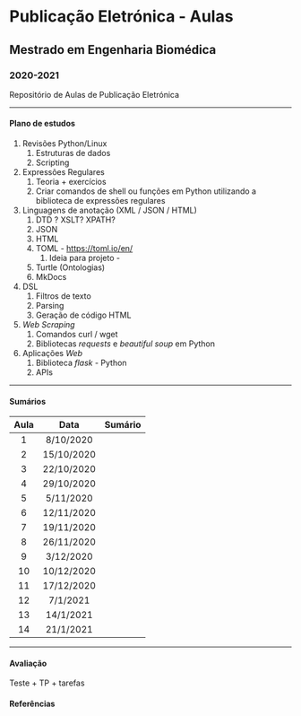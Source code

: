 # Publicação Eletrónica - Aulas

## Mestrado em Engenharia Biomédica

### 2020-2021

Repositório de Aulas de Publicação Eletrónica

___

#### Plano de estudos

1. Revisões Python/Linux
    1. Estruturas de dados
    2. Scripting
2. Expressões Regulares
    1. Teoria + exercícios
    2. Criar comandos de shell ou funções em Python utilizando a biblioteca de expressões regulares
3. Linguagens de anotação (XML / JSON / HTML)
    1. DTD ? XSLT? XPATH? 
    2. JSON
    3. HTML
    4. TOML - https://toml.io/en/
        1. Ideia para projeto - 
    5. Turtle (Ontologias)
    6. MkDocs
4. DSL 
    1. Filtros de texto
    2. Parsing
    3. Geração de código HTML
5. *Web Scraping*
    1. Comandos curl / wget
    2. Bibliotecas *requests* e *beautiful soup* em Python
6. Aplicações *Web*
    1. Biblioteca *flask* - Python
    2. APIs



___

#### Sumários

| Aula |    Data    | Sumário |
| :--: | :--------: | ------- |
|  1   | 8/10/2020  |         |
|  2   | 15/10/2020 |         |
|  3   | 22/10/2020 |         |
|  4   | 29/10/2020 |         |
|  5   | 5/11/2020  |         |
|  6   | 12/11/2020 |         |
|  7   | 19/11/2020 |         |
|  8   | 26/11/2020 |         |
|  9   | 3/12/2020  |         |
|  10  | 10/12/2020 |         |
|  11  | 17/12/2020 |         |
|  12  |  7/1/2021  |         |
|  13  | 14/1/2021  |         |
|  14  | 21/1/2021  |         |

____

#### Avaliação

Teste + TP + tarefas



#### Referências

